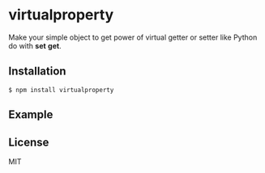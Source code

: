 
# virtualproperty

  Make your simple object to get power of virtual getter or setter like Python do with __set__ __get__.

## Installation

```
$ npm install virtualproperty
```

## Example

## License

  MIT

